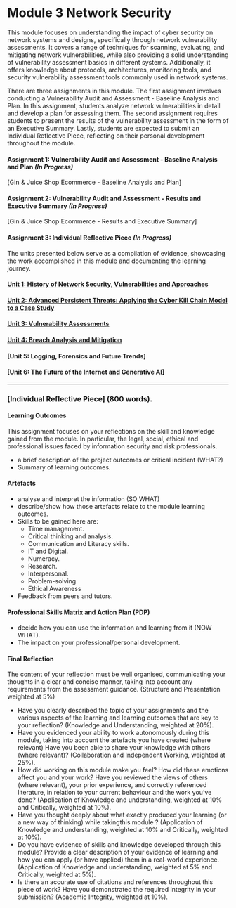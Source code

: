 # Module 3 Network Security

This module focuses on understanding the impact of cyber security on network systems and designs, specifically through network vulnerability assessments. It covers a range of techniques for scanning, evaluating, and mitigating network vulnerabilities, while also providing a solid understanding of vulnerability assessment basics in different systems. Additionally, it offers knowledge about protocols, architectures, monitoring tools, and security vulnerability assessment tools commonly used in network systems.

There are three assignments in this module. The first assignment involves conducting a Vulnerability Audit and Assessment - Baseline Analysis and Plan. In this assignment, students analyze network vulnerabilities in detail and develop a plan for assessing them. The second assignment requires students to present the results of the vulnerability assessment in the form of an Executive Summary. Lastly, students are expected to submit an Individual Reflective Piece, reflecting on their personal development throughout the module.

#### Assignment 1: Vulnerability Audit and Assessment - Baseline Analysis and Plan _(In Progress)_
[Gin & Juice Shop Ecommerce - Baseline Analysis and Plan]
	
#### Assignment 2: Vulnerability Audit and Assessment - Results and Executive Summary _(In Progress)_
[Gin & Juice Shop Ecommerce - Results and Executive Summary]

#### Assignment 3: Individual Reflective Piece _(In Progress)_

The units presented below serve as a compilation of evidence, showcasing the work accomplished in this module and documenting the learning journey.

#### [Unit 1: History of Network Security, Vulnerabilities and Approaches](NS_Unit01.md)

#### [Unit 2: Advanced Persistent Threats: Applying the Cyber Kill Chain Model to a Case Study](NS_Unit02.md)

#### [Unit 3: Vulnerability Assessments](NS_Unit03.md)

#### [Unit 4: Breach Analysis and Mitigation](NS_Unit04.md)

#### [Unit 5: Logging, Forensics and Future Trends]

#### [Unit 6: The Future of the Internet and Generative AI]


----

### [Individual Reflective Piece] (800 words).

#### Learning Outcomes
This assignment focuses on your reflections on the skill and knowledge gained from the module. In particular, the legal, social, ethical and professional issues faced by information security and risk professionals.
 - a brief description of the project outcomes or critical incident (WHAT?) 
 - Summary of learning outcomes.


#### Artefacts
 - analyse and interpret the information (SO WHAT)
 - describe/show how those artefacts relate to the module learning outcomes.
 - Skills to be gained here are:
    - Time management.
    - Critical thinking and analysis.
    - Communication and Literacy skills.
    - IT and Digital.
    - Numeracy.
    - Research.
    - Interpersonal.
    - Problem-solving.
    - Ethical Awareness
 - Feedback from peers and tutors.

#### Professional Skills Matrix and Action Plan (PDP)
 - decide how you can use the information and learning from it (NOW WHAT). 
 - The impact on your professional/personal development.

#### Final Reflection
The content of your reflection must be well organised, communicating your thoughts in a clear and concise manner, taking into account any requirements from the assessment guidance. (Structure and Presentation weighted at 5%)
- Have you clearly described the topic of your assignments and the various aspects of the learning and learning outcomes that are key to your reflection? (Knowledge and Understanding, weighted at 20%).
- Have you evidenced your ability to work autonomously during this module, taking into account the artefacts you have created (where relevant) Have you been able to share your knowledge with others (where relevant)? (Collaboration and Independent Working, weighted at 25%).
- How did working on this module make you feel? How did these emotions affect you and your work? Have you reviewed the views of others (where relevant), your prior experience, and correctly referenced literature, in relation to your current behaviour and the work you’ve done? (Application of Knowledge and understanding, weighted at 10% and Critically, weighted at 10%).
- Have you thought deeply about what exactly produced your learning (or a new way of thinking) while takingthis module ? (Application of Knowledge and understanding, weighted at 10% and Critically, weighted at 10%).
- Do you have evidence of skills and knowledge developed through this module? Provide a clear description of your evidence of learning and how you can apply (or have applied) them in a real-world experience. (Application of Knowledge and understanding, weighted at 5% and Critically, weighted at 5%).
- Is there an accurate use of citations and references throughout this piece of work? Have you demonstrated the required integrity in your submission? (Academic Integrity, weighted at 10%).
